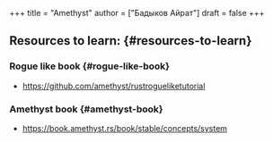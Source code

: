 +++
title = "Amethyst"
author = ["Бадыков Айрат"]
draft = false
+++

## Resources to learn: {#resources-to-learn}


### Rogue like book {#rogue-like-book}

-   <https://github.com/amethyst/rustrogueliketutorial>


### Amethyst book {#amethyst-book}

-   <https://book.amethyst.rs/book/stable/concepts/system>
